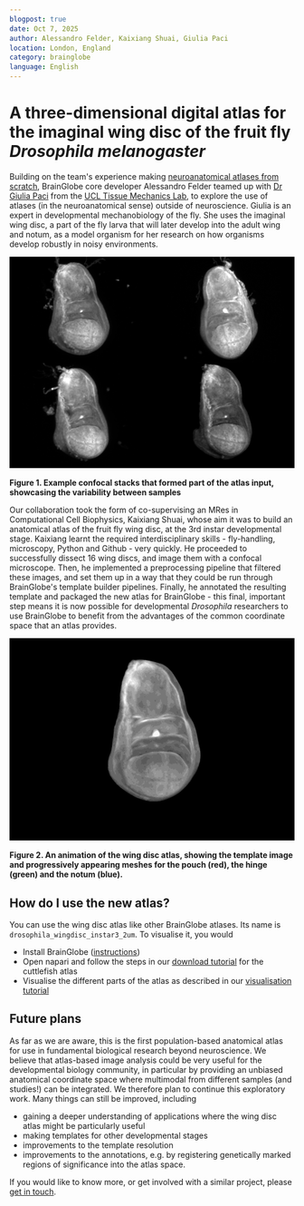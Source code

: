 ```yaml
---
blogpost: true
date: Oct 7, 2025
author: Alessandro Felder, Kaixiang Shuai, Giulia Paci
location: London, England
category: brainglobe
language: English
---
```


# A three-dimensional digital atlas for the imaginal wing disc of the fruit fly _Drosophila_ _melanogaster_

Building on the team's experience making [neuroanatomical atlases from scratch](https://brainglobe.info/blog/uncharted-brains.html), BrainGlobe core developer Alessandro Felder teamed up with [Dr Giulia Paci](https://giuliapaci.github.io/research/) from the [UCL Tissue Mechanics Lab](https://www.tissuemechanicslab.com/gulia), to explore the use of atlases (in the neuroanatomical sense) outside of neuroscience. Giulia is an expert in developmental mechanobiology of the fly. She uses the imaginal wing disc, a part of the fly larva that will later develop into the adult wing and notum, as a model organism for her research on how organisms develop robustly in noisy environments.

![wing discs](./images/drosophila-samples.png)

**Figure 1. Example confocal stacks that formed part of the atlas input, showcasing the variability between samples**

Our collaboration took the form of co-supervising an MRes in Computational Cell Biophysics, Kaixiang Shuai, whose aim it was to build an anatomical atlas of the fruit fly wing disc, at the 3rd instar developmental stage. Kaixiang learnt the required interdisciplinary skills - fly-handling, microscopy, Python and Github - very quickly. He proceeded to successfully dissect 16 wing discs, and image them with a confocal microscope. Then, he implemented a preprocessing pipeline that filtered these images, and set them up in a way that they could be run through BrainGlobe's template builder pipelines. Finally, he annotated the resulting template and packaged the new atlas for BrainGlobe - this final, important step means it is now possible for developmental _Drosophila_ researchers to use BrainGlobe to benefit from the advantages of the common coordinate space that an atlas provides.

![wing discs](./images/drosophila-atlas.gif)

**Figure 2. An animation of the wing disc atlas, showing the template image and progressively appearing meshes for the pouch (red), the hinge (green) and the notum (blue).**

## How do I use the new atlas?

You can use the wing disc atlas like other BrainGlobe atlases. Its name is `drosophila_wingdisc_instar3_2um`. To visualise it, you would

* Install BrainGlobe ([instructions](/documentation/index))
* Open napari and follow the steps in our [download tutorial](/tutorials/manage-atlases-in-GUI.md) for the cuttlefish atlas
* Visualise the different parts of the atlas as described in our [visualisation tutorial](/tutorials/visualise-atlas-napari)

## Future plans

As far as we are aware, this is the first population-based anatomical atlas for use in fundamental biological research beyond neuroscience. We believe that atlas-based image analysis could be very useful for the developmental biology community, in particular by providing an unbiased anatomical coordinate space where multimodal from different samples (and studies!) can be integrated. We therefore plan to continue this exploratory work. Many things can still be improved, including
* gaining a deeper understanding of applications where the wing disc atlas might be particularly useful
* making templates for other developmental stages
* improvements to the template resolution
* improvements to the annotations, e.g. by registering genetically marked regions of significance into the atlas space.

If you would like to know more, or get involved with a similar project, please [get in touch](/contact).
